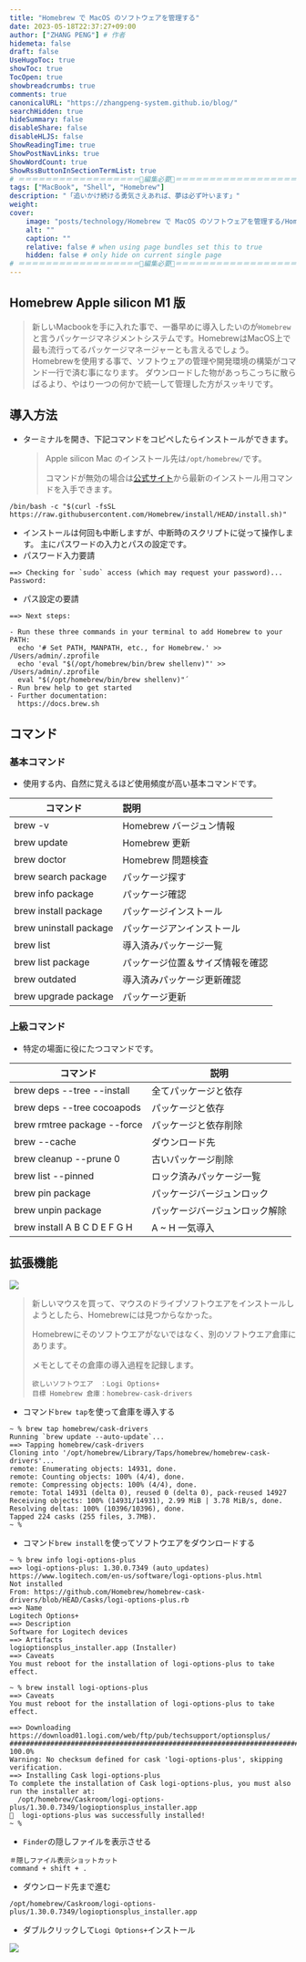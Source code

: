```yaml
---
title: "Homebrew で MacOS のソフトウェアを管理する"
date: 2023-05-18T22:37:27+09:00
author: ["ZHANG PENG"] # 作者
hidemeta: false
draft: false
UseHugoToc: true
showToc: true
TocOpen: true
showbreadcrumbs: true
comments: true
canonicalURL: "https://zhangpeng-system.github.io/blog/"
searchHidden: true
hideSummary: false
disableShare: false
disableHLJS: false
ShowReadingTime: true
ShowPostNavLinks: true
ShowWordCount: true
ShowRssButtonInSectionTermList: true
# ＝＝＝＝＝＝＝＝＝＝＝＝＝＝＝＝＝＝🔽編集必要🔽＝＝＝＝＝＝＝＝＝＝＝＝＝＝＝＝＝＝
tags: ["MacBook", "Shell", "Homebrew"]
description: "「追いかけ続ける勇気さえあれば、夢は必ず叶います」"
weight:
cover:
    image: "posts/technology/Homebrew で MacOS のソフトウェアを管理する/Homebrew で MacOS のソフトウェアを管理する.001.png"
    alt: ""
    caption: ""
    relative: false # when using page bundles set this to true
    hidden: false # only hide on current single page
# ＝＝＝＝＝＝＝＝＝＝＝＝＝＝＝＝＝＝🔼編集必要🔼＝＝＝＝＝＝＝＝＝＝＝＝＝＝＝＝＝＝
---
```

## Homebrew Apple silicon M1 版

> 新しいMacbookを手に入れた事で、一番早めに導入したいのが`Homebrew`と言うパッケージマネジメントシステムです。HomebrewはMacOS上で最も流行ってるパッケージマネージャーとも言えるでしょう。
> Homebrewを使用する事で、ソフトウェアの管理や開発環境の構築がコマンド一行で済む事になります。
> ダウンロードした物があっちこっちに散らばるより、やはり一つの何かで統一して管理した方がスッキリです。



## 導入方法

- ターミナルを開き、下記コマンドをコピペしたらインストールができます。

  > Apple silicon Mac のインストール先は`/opt/homebrew/`です。
  >
  > コマンドが無効の場合は[公式サイト](https://brew.sh/index_ja)から最新のインストール用コマンドを入手できます。

```
/bin/bash -c "$(curl -fsSL https://raw.githubusercontent.com/Homebrew/install/HEAD/install.sh)"
```

- インストールは何回も中断しますが、中断時のスクリプトに従って操作します。
  主にパスワードの入力とパスの設定です。
- パスワード入力要請

```
==> Checking for `sudo` access (which may request your password)...
Password:
```

- パス設定の要請

```
==> Next steps:

- Run these three commands in your terminal to add Homebrew to your PATH:
  echo '# Set PATH, MANPATH, etc., for Homebrew.' >> /Users/admin/.zprofile
  echo 'eval "$(/opt/homebrew/bin/brew shellenv)"' >> /Users/admin/.zprofile
  eval "$(/opt/homebrew/bin/brew shellenv)"´
- Run brew help to get started
- Further documentation:
  https://docs.brew.sh
```

## コマンド

### 基本コマンド

- 使用する内、自然に覚えるほど使用頻度が高い基本コマンドです。

| コマンド               | 説明                             |
| ---------------------- | :------------------------------- |
| brew -v                | Homebrew バージュン情報          |
| brew update            | Homebrew 更新                    |
| brew doctor            | Homebrew 問題検査                |
| brew search package    | パッケージ探す                   |
| brew info package      | パッケージ確認                   |
| brew install package   | パッケージインストール           |
| brew uninstall package | パッケージアンインストール       |
| brew list              | 導入済みパッケージ一覧           |
| brew list package      | パッケージ位置＆サイズ情報を確認 |
| brew outdated          | 導入済みパッケージ更新確認       |
| brew upgrade package   | パッケージ更新                   |

### 上級コマンド

- 特定の場面に役にたつコマンドです。

| コマンド                     | 説明                           |
| ---------------------------- | ------------------------------ |
| brew deps --tree --install   | 全てパッケージと依存           |
| brew deps --tree cocoapods   | パッケージと依存               |
| brew rmtree package --force  | パッケージと依存削除           |
| brew --cache                 | ダウンロード先                 |
| brew cleanup --prune 0       | 古いパッケージ削除             |
| brew list --pinned           | ロック済みパッケージ一覧       |
| brew pin package             | パッケージバージュンロック     |
| brew unpin package           | パッケージバージュンロック解除 |
| brew install A B C D E F G H | A ~ H 一気導入                 |



## 拡張機能

![](https://storage.googleapis.com/zenn-user-upload/cb0ef3585f24-20230126.png)

> 新しいマウスを買って、マウスのドライブソフトウエアをインストールしようとしたら、Homebrewには見つからなかった。
>
> Homebrewにそのソフトウエアがないではなく、別のソフトウエア倉庫にあります。
>
> メモとしてその倉庫の導入過程を記録します。
>
> ```
> 欲しいソフトウエア　：Logi Options+
> 目標 Homebrew 倉庫：homebrew-cask-drivers
> ```
>
> 

- コマンド`brew tap`を使って倉庫を導入する

```
~ % brew tap homebrew/cask-drivers
Running `brew update --auto-update`...
==> Tapping homebrew/cask-drivers
Cloning into '/opt/homebrew/Library/Taps/homebrew/homebrew-cask-drivers'...
remote: Enumerating objects: 14931, done.
remote: Counting objects: 100% (4/4), done.
remote: Compressing objects: 100% (4/4), done.
remote: Total 14931 (delta 0), reused 0 (delta 0), pack-reused 14927
Receiving objects: 100% (14931/14931), 2.99 MiB | 3.78 MiB/s, done.
Resolving deltas: 100% (10396/10396), done.
Tapped 224 casks (255 files, 3.7MB).
~ % 
```

- コマンド`brew install`を使ってソフトウエアをダウンロードする

```
~ % brew info logi-options-plus   
==> logi-options-plus: 1.30.0.7349 (auto_updates)
https://www.logitech.com/en-us/software/logi-options-plus.html
Not installed
From: https://github.com/Homebrew/homebrew-cask-drivers/blob/HEAD/Casks/logi-options-plus.rb
==> Name
Logitech Options+
==> Description
Software for Logitech devices
==> Artifacts
logioptionsplus_installer.app (Installer)
==> Caveats
You must reboot for the installation of logi-options-plus to take effect.

~ % brew install logi-options-plus
==> Caveats
You must reboot for the installation of logi-options-plus to take effect.

==> Downloading https://download01.logi.com/web/ftp/pub/techsupport/optionsplus/
######################################################################## 100.0%
Warning: No checksum defined for cask 'logi-options-plus', skipping verification.
==> Installing Cask logi-options-plus
To complete the installation of Cask logi-options-plus, you must also
run the installer at:
  /opt/homebrew/Caskroom/logi-options-plus/1.30.0.7349/logioptionsplus_installer.app
🍺  logi-options-plus was successfully installed!
~ % 

```

- `Finder`の隠しファイルを表示させる

```
＃隠しファイル表示ショットカット
command + shift + .
```

- ダウンロード先まで進む

```
/opt/homebrew/Caskroom/logi-options-plus/1.30.0.7349/logioptionsplus_installer.app
```

- ダブルクリックして`Logi Options+`インストール

![](https://storage.googleapis.com/zenn-user-upload/c869fbdf4590-20230126.png)

